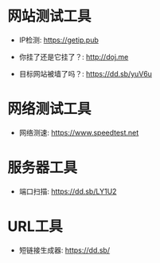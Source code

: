 
# 网站测试工具

- IP检测: https://getip.pub

- 你挂了还是它挂了？: http://doj.me

- 目标网站被墙了吗？: https://dd.sb/yuV6u


# 网络测试工具

- 网络测速: https://www.speedtest.net


# 服务器工具

- 端口扫描: https://dd.sb/LY1U2


# URL工具

- 短链接生成器: https://dd.sb/